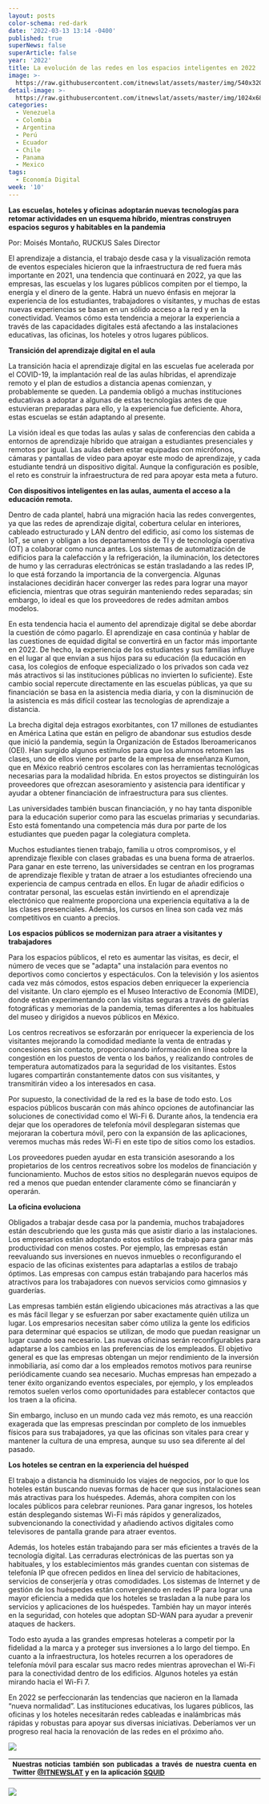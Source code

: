 ```yaml
---
layout: posts
color-schema: red-dark
date: '2022-03-13 13:14 -0400'
published: true
superNews: false
superArticle: false
year: '2022'
title: La evolución de las redes en los espacios inteligentes en 2022
image: >-
  https://raw.githubusercontent.com/itnewslat/assets/master/img/540x320/Social-Networks-p.jpg
detail-image: >-
  https://raw.githubusercontent.com/itnewslat/assets/master/img/1024x680/Social-Networks-g.jpg
categories:
  - Venezuela
  - Colombia
  - Argentina
  - Perú
  - Ecuador
  - Chile
  - Panama
  - Mexico
tags:
  - Economía Digital
week: '10'
---
```

**Las escuelas, hoteles y oficinas adoptarán nuevas tecnologías para retomar actividades en un esquema híbrido, mientras construyen espacios seguros y habitables en la pandemia**

Por: Moisés Montaño, RUCKUS Sales Director 

El aprendizaje a distancia, el trabajo desde casa y la visualización remota de eventos especiales hicieron que la infraestructura de red fuera más importante en 2021, una tendencia que continuará en 2022, ya que las empresas, las escuelas y los lugares públicos compiten por el tiempo, la energía y el dinero de la gente. Habrá un nuevo énfasis en mejorar la experiencia de los estudiantes, trabajadores o visitantes, y muchas de estas nuevas experiencias se basan en un sólido acceso a la red y en la conectividad. Veamos cómo esta tendencia a mejorar la experiencia a través de las capacidades digitales está afectando a las instalaciones educativas, las oficinas, los hoteles y otros lugares públicos.

**Transición del aprendizaje digital en el aula**

La transición hacia el aprendizaje digital en las escuelas fue acelerada por el COVID-19, la implantación real de las aulas híbridas, el aprendizaje remoto y el plan de estudios a distancia apenas comienzan, y probablemente se queden. La pandemia obligó a muchas instituciones educativas a adoptar a algunas de estas tecnologías antes de que estuvieran preparadas para ello, y la experiencia fue deficiente. Ahora, estas escuelas se están adaptando al presente.

La visión ideal es que todas las aulas y salas de conferencias den cabida a entornos de aprendizaje híbrido que atraigan a estudiantes presenciales y remotos por igual. Las aulas deben estar equipadas con micrófonos, cámaras y pantallas de video para apoyar este modo de aprendizaje, y cada estudiante tendrá un dispositivo digital. Aunque la configuración es posible, el reto es construir la infraestructura de red para apoyar esta meta a futuro.

**Con dispositivos inteligentes en las aulas, aumenta el acceso a la educación remota.**

Dentro de cada plantel, habrá una migración hacia las redes convergentes, ya que las redes de aprendizaje digital, cobertura celular en interiores, cableado estructurado y LAN dentro del edificio, así como los sistemas de IoT, se unen y obligan a los departamentos de TI y de tecnología operativa (OT) a colaborar como nunca antes. Los sistemas de automatización de edificios para la calefacción y la refrigeración, la iluminación, los detectores de humo y las cerraduras electrónicas se están trasladando a las redes IP, lo que está forzando la importancia de la convergencia. Algunas instalaciones decidirán hacer converger las redes para lograr una mayor eficiencia, mientras que otras seguirán manteniendo redes separadas; sin embargo, lo ideal es que los proveedores de redes admitan ambos modelos.

En esta tendencia hacia el aumento del aprendizaje digital se debe abordar la cuestión de cómo pagarlo. El aprendizaje en casa continúa y hablar de las cuestiones de equidad digital se convertirá en un factor más importante en 2022. De hecho, la experiencia de los estudiantes y sus familias influye en el lugar al que envían a sus hijos para su educación (la educación en casa, los colegios de enfoque especializado o los privados son cada vez más atractivos si las instituciones públicas no invierten lo suficiente). Este cambio social repercute directamente en las escuelas públicas, ya que su financiación se basa en la asistencia media diaria, y con la disminución de la asistencia es más difícil costear las tecnologías de aprendizaje a distancia.

La brecha digital deja estragos exorbitantes, con 17 millones de estudiantes en América Latina que están en peligro de abandonar sus estudios desde que inició la pandemia, según la Organización de Estados Iberoamericanos (OEI). Han surgido algunos estímulos para que los alumnos retomen las clases, uno de ellos viene por parte de la empresa de enseñanza Kumon, que en México reabrió centros escolares con las herramientas tecnológicas necesarias para la modalidad híbrida. En estos proyectos se distinguirán los proveedores que ofrezcan asesoramiento y asistencia para identificar y ayudar a obtener financiación de infraestructura para sus clientes.

Las universidades también buscan financiación, y no hay tanta disponible para la educación superior como para las escuelas primarias y secundarias. Esto está fomentando una competencia más dura por parte de los estudiantes que pueden pagar la colegiatura completa.

Muchos estudiantes tienen trabajo, familia u otros compromisos, y el aprendizaje flexible con clases grabadas es una buena forma de atraerlos. Para ganar en este terreno, las universidades se centran en los programas de aprendizaje flexible y tratan de atraer a los estudiantes ofreciendo una experiencia de campus centrada en ellos. En lugar de añadir edificios o contratar personal, las escuelas están invirtiendo en el aprendizaje electrónico que realmente proporciona una experiencia equitativa a la de las clases presenciales. Además, los cursos en línea son cada vez más competitivos en cuanto a precios.

**Los espacios públicos se modernizan para atraer a visitantes y trabajadores**

Para los espacios públicos, el reto es aumentar las visitas, es decir, el número de veces que se "adapta" una instalación para eventos no deportivos como conciertos y espectáculos. Con la televisión y los asientos cada vez más cómodos, estos espacios deben enriquecer la experiencia del visitante. Un claro ejemplo es el Museo Interactivo de Economía (MIDE), donde están experimentando con las visitas seguras a través de galerías fotográficas y memorias de la pandemia, temas diferentes a los habituales del museo y dirigidos a nuevos públicos en México.

Los centros recreativos se esforzarán por enriquecer la experiencia de los visitantes mejorando la comodidad mediante la venta de entradas y concesiones sin contacto, proporcionando información en línea sobre la congestión en los puestos de venta o los baños, y realizando controles de temperatura automatizados para la seguridad de los visitantes. Estos lugares compartirán constantemente datos con sus visitantes, y transmitirán video a los interesados en casa.

Por supuesto, la conectividad de la red es la base de todo esto. Los espacios públicos buscarán con más ahínco opciones de autofinanciar las soluciones de conectividad como el Wi-Fi 6. Durante años, la tendencia era dejar que los operadores de telefonía móvil desplegaran sistemas que mejoraran la cobertura móvil, pero con la expansión de las aplicaciones, veremos muchas más redes Wi-Fi en este tipo de sitios como los estadios.

Los proveedores pueden ayudar en esta transición asesorando a los propietarios de los centros recreativos sobre los modelos de financiación y funcionamiento. Muchos de estos sitios no desplegarán nuevos equipos de red a menos que puedan entender claramente cómo se financiarán y operarán.

**La oficina evoluciona**

Obligados a trabajar desde casa por la pandemia, muchos trabajadores están descubriendo que les gusta más que asistir diario a las instalaciones. Los empresarios están adoptando estos estilos de trabajo para ganar más productividad con menos costes. Por ejemplo, las empresas están reevaluando sus inversiones en nuevos inmuebles o reconfigurando el espacio de las oficinas existentes para adaptarlas a estilos de trabajo óptimos. Las empresas con campus están trabajando para hacerlos más atractivos para los trabajadores con nuevos servicios como gimnasios y guarderías.

Las empresas también están eligiendo ubicaciones más atractivas a las que es más fácil llegar y se esfuerzan por saber exactamente quién utiliza un lugar. Los empresarios necesitan saber cómo utiliza la gente los edificios para determinar qué espacios se utilizan, de modo que puedan reasignar un lugar cuando sea necesario. Las nuevas oficinas serán reconfigurables para adaptarse a los cambios en las preferencias de los empleados. El objetivo general es que las empresas obtengan un mejor rendimiento de la inversión inmobiliaria, así como dar a los empleados remotos motivos para reunirse periódicamente cuando sea necesario. Muchas empresas han empezado a tener éxito organizando eventos especiales, por ejemplo, y los empleados remotos suelen verlos como oportunidades para establecer contactos que los traen a la oficina.

Sin embargo, incluso en un mundo cada vez más remoto, es una reacción exagerada que las empresas prescindan por completo de los inmuebles físicos para sus trabajadores, ya que las oficinas son vitales para crear y mantener la cultura de una empresa, aunque su uso sea diferente al del pasado.

**Los hoteles se centran en la experiencia del huésped**

El trabajo a distancia ha disminuido los viajes de negocios, por lo que los hoteles están buscando nuevas formas de hacer que sus instalaciones sean más atractivas para los huéspedes. Además, ahora compiten con los locales públicos para celebrar reuniones. Para ganar ingresos, los hoteles están desplegando sistemas Wi-Fi más rápidos y generalizados, subvencionando la conectividad y añadiendo activos digitales como televisores de pantalla grande para atraer eventos.

Además, los hoteles están trabajando para ser más eficientes a través de la tecnología digital. Las cerraduras electrónicas de las puertas son ya habituales, y los establecimientos más grandes cuentan con sistemas de telefonía IP que ofrecen pedidos en línea del servicio de habitaciones, servicios de conserjería y otras comodidades. Los sistemas de Internet y de gestión de los huéspedes están convergiendo en redes IP para lograr una mayor eficiencia a medida que los hoteles se trasladan a la nube para los servicios y aplicaciones de los huéspedes. También hay un mayor interés en la seguridad, con hoteles que adoptan SD-WAN para ayudar a prevenir ataques de hackers.

Todo esto ayuda a las grandes empresas hoteleras a competir por la fidelidad a la marca y a proteger sus inversiones a lo largo del tiempo. En cuanto a la infraestructura, los hoteles recurren a los operadores de telefonía móvil para escalar sus macro redes mientras aprovechan el Wi-Fi para la conectividad dentro de los edificios. Algunos hoteles ya están mirando hacia el Wi-Fi 7.

En 2022 se perfeccionarán las tendencias que nacieron en la llamada “nueva normalidad”. Las instituciones educativas, los lugares públicos, las oficinas y los hoteles necesitarán redes cableadas e inalámbricas más rápidas y robustas para apoyar sus diversas iniciativas. Deberíamos ver un progreso real hacia la renovación de las redes en el próximo año.

![](https://raw.githubusercontent.com/itnewslat/assets/master/img/540x320/Social-Networks-p.jpg)

<table style="height: 42px;" width="569">
<tbody>
<tr>
<td style="text-align: justify;"><sub><strong>Nuestras noticias también son publicadas a través de nuestra cuenta en Twitter <a href="https://twitter.com/itnewslat?lang=es">@ITNEWSLAT</a> y en la aplicación <a href="https://squidapp.co/en/">SQUID</a></strong></sub></td>
</tr>
</tbody>
</table>

<img src="https://tracker.metricool.com/c3po.jpg?hash=56f88a41e39ab42c063cc51676587a04"/>
